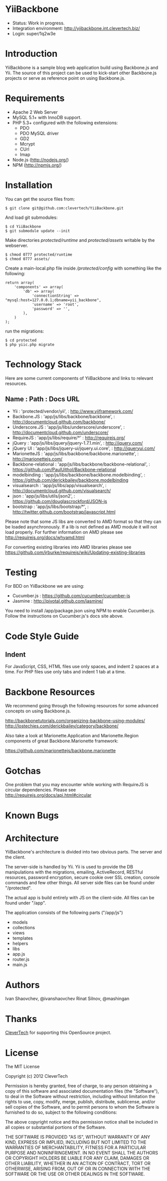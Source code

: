 YiiBackbone
===========

- Status: Work in progress.
- Integration environment: http://yiibackbone.int.clevertech.biz/
- Login: super/1q2w3e

Introduction
============

YiiBackbone is a sample blog web application build using Backbone.js and Yii.
The source of this project can be used to kick-start other Backbone.js projects
or serve as reference point on using Backbone.js.

Requirements
============

- Apache 2 Web Server
- MySQL 5.1+ with InnoDB support.
- PHP 5.3+ configured with the following extensions:
  - PDO
  - PDO MySQL driver
  - GD2
  - Mcrypt
  - CUrl
  - Imap
- Node.js (http://nodejs.org/)
- NPM (http://npmjs.org/)

Installation
============

You can get the source files from:

    $ git clone git@github.com:clevertech/YiiBackbone.git

And load git submodules:

    $ cd YiiBackbone
    $ git submodule update --init

Make directories _protected/runtime_ and _protected/assets_ writable by the webserver.

    $ chmod 0777 protected/runtime
    $ chmod 0777 assets/

Create a main-local.php file inside
*/protected/config* with something like the following:

    return array(
        'components' => array(
            'db' => array(
                'connectionString' => "mysql:host=127.0.0.1;dbname=yii_backbone",
                'username' => 'root',
                'password' => '',
            ),
        )
    );


run the migrations:

    $ cd protected
    $ php yiic.php migrate

Technology Stack
================

Here are some current components of YiiBackbone and links to relevant resources.

Name :                    Path :                                           Docs URL
-------------------------------------------------------------------------------------------------------
- Yii                  : 'protected/vendor/yii',                         : http://www.yiiframework.com/
- Backbone.JS          : 'app/js/libs/backbone/backbone',                : http://documentcloud.github.com/backbone/
- Underscore.JS        : 'app/js/libs/underscore/underscore',            : http://documentcloud.github.com/underscore/
- RequireJS            : 'app/js/libs/require/*'                         : http://requirejs.org/
- jQuery               : 'app/js/libs/jquery/jquery-1.7.1.min',          : http://jquery.com/
- jQuery UI            : 'app/js/libs/jquery-ui/jquery.ui.core',         : http://jqueryui.com/
- MarionetteJS         : 'app/js/libs/backbone/backbone.marionette',     : http://marionettejs.com/
- Backbone-relational  : 'app/js/libs/backbone/backbone-relational',     : https://github.com/PaulUithol/Backbone-relational
- modelbinding         : 'app/js/libs/backbone/backbone.modelbinding',   : https://github.com/derickbailey/backbone.modelbinding
- visualsearch         : 'app/js/libs/app/visualsearch',                 : http://documentcloud.github.com/visualsearch/
- json                 : 'app/js/libs/utils/json2',                      : https://github.com/douglascrockford/JSON-js
- bootstrap            : 'app/js/libs/bootstrap/*',                      : http://twitter.github.com/bootstrap/javascript.html

Please note that some JS libs are converted to AMD format so that they can be
loaded asynchronously. If a lib is not defined as AMD module it will not load
properly. For further information on AMD please see http://requirejs.org/docs/whyamd.html

For converting existing libraries into AMD libraries please see
https://github.com/jrburke/requirejs/wiki/Updating-existing-libraries

Testing
=======

For BDD on YiiBackbone we are using:

- Cucumber.js : https://github.com/cucumber/cucumber-js
- Jasmine     : http://pivotal.github.com/jasmine/

You need to install /app/package.json using NPM to enable Cucumber.js. Follow
the instructions on Cucumber.js's docs site above.

Code Style Guide
================

Indent
------

For JavaScript, CSS, HTML files use only spaces, and indent 2 spaces at a time.
For PHP files use only tabs and indent 1 tab at a time.

Backbone Resources
==================

We recommend going through the following resources for some advanced concepts on
using Backbone.js.

http://backbonetutorials.com/organizing-backbone-using-modules/
http://lostechies.com/derickbailey/category/backbone/

Also take a look at Marionette.Application and Marionette.Region components
of great Backbone.Marionette framework:

https://github.com/marionettejs/backbone.marionette

Gotchas
=======

One problem that you may encounter while working with RequireJS is circular
dependencies. Please see http://requirejs.org/docs/api.html#circular

Known Bugs
==========

Architecture
============

YiiBackbone's architecture is divided into two obvious parts. The server and
the client.

The server-side is handled by Yii. Yii is used to provide the DB manipulations
with the migrations, emailing, ActiveRecord, RESTful resources, password
encryption, secure cookie over SSL creation, console commands and few other
things. All server side files can be found under "/protected".

The actual app is build entirely with JS on the client-side. All files can be
found under "/app".

The application consists of the following parts ("/app/js")

- models
- collections
- views
- templates
- helpers
- libs
- app.js
- router.js
- main.js

Authors
=======
Ivan Shaovchev, @ivanshaovchev
Rinat Silnov, @mashingan

Thanks
======
[CleverTech](http://www.clevertech.biz) for supporting this OpenSource project.

License
=======

The MIT License

Copyright (c) 2012 CleverTech

Permission is hereby granted, free of charge, to any person obtaining a copy of
this software and associated documentation files (the "Software"), to deal in
the Software without restriction, including without limitation the rights to
use, copy, modify, merge, publish, distribute, sublicense, and/or sell copies
of the Software, and to permit persons to whom the Software is furnished to do
so, subject to the following conditions:

The above copyright notice and this permission notice shall be included in all
copies or substantial portions of the Software.

THE SOFTWARE IS PROVIDED "AS IS", WITHOUT WARRANTY OF ANY KIND, EXPRESS OR
IMPLIED, INCLUDING BUT NOT LIMITED TO THE WARRANTIES OF MERCHANTABILITY,
FITNESS FOR A PARTICULAR PURPOSE AND NONINFRINGEMENT. IN NO EVENT SHALL THE
AUTHORS OR COPYRIGHT HOLDERS BE LIABLE FOR ANY CLAIM, DAMAGES OR OTHER
LIABILITY, WHETHER IN AN ACTION OF CONTRACT, TORT OR OTHERWISE, ARISING FROM,
OUT OF OR IN CONNECTION WITH THE SOFTWARE OR THE USE OR OTHER DEALINGS IN THE
SOFTWARE.
